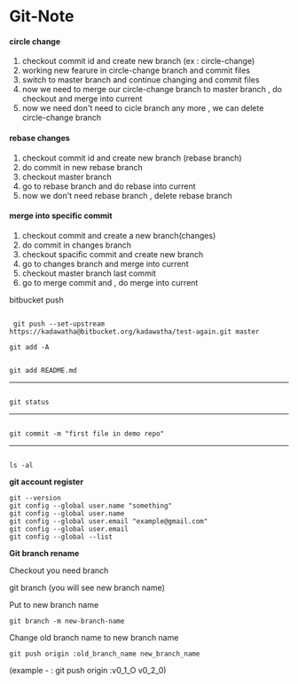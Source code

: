 # Git-Note

#### circle change

<ol> 
 <li>  checkout commit id and create new branch (ex : circle-change)</li>
 <li>  working new fearure in circle-change branch and commit files </li>
 <li>  switch to master branch and continue changing and commit files </li>
 <li>  now we need to merge our circle-change branch to master branch , do checkout and merge into current  </li>
 <li>  now we need don't need to cicle branch any more , we can delete  circle-change branch  </li>
</ol>

#### rebase changes

<ol>
  <li> checkout commit id and create new branch (rebase branch) </li>
  <li> do commit in new rebase branch </li>
  <li> checkout master branch </li>
  <li> go to rebase branch and do rebase into current </li>
  <li> now we don't need rebase branch , delete rebase branch</li>
</ol>


#### merge into specific commit

<ol>
  <li> checkout commit and create a new branch(changes) </li>
  <li> do commit in changes branch </li>
  <li> checkout spacific commit and create new branch </li>
  <li> go to changes branch and merge into current </li>
  <li> checkout master branch last commit </li>
  <li> go to merge commit and , do merge into current  </li>
</ol>


</hr>


bitbucket push

```

 git push --set-upstream https://kadawatha@bitbucket.org/kadawatha/test-again.git master

```






    git add -A



```

git add README.md

```

<hr>

```

git status

```


<hr>

```

git commit -m "first file in demo repo"

```

<hr>

```

ls -al

```


**git account register**

    git --version
    git config --global user.name "something"
    git config --global user.name
    git config --global user.email "example@gmail.com"
    git config --global user.email
    git config --global --list


**Git branch rename**

<p> Checkout you need branch   </p>

<p> git branch (you will see new branch name) </p>

<p> Put to new branch name   </p>

`git branch -m new-branch-name`

<p> Change old branch name to new branch name   </p>

`git push origin :old_branch_name new_branch_name`

<p> (example - : git push origin :v0_1_O v0_2_0)  </p>
